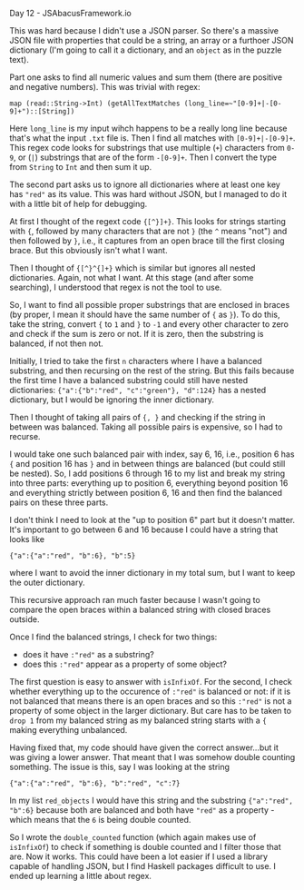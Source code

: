 Day 12 - JSAbacusFramework.io

This was hard because I didn't use a JSON parser. So there's a massive JSON file with properties that could be a string, an array or a furthoer JSON dictionary (I'm going to call it a dictionary, and an `object` as in the puzzle text).

Part one asks to find all numeric values and sum them (there are positive and negative numbers). This was trivial with regex:

```
map (read::String->Int) (getAllTextMatches (long_line=~"[0-9]+|-[0-9]+")::[String])
```
Here `long_line` is my input wihch happens to be a really long line because that's what the input `.txt` file is. Then I find all matches with `[0-9]+|-[0-9]+`. This regex code looks for substrings that use multiple (`+`) characters from `0-9`, or (`|`) substrings that are of the form `-[0-9]+`. Then I convert the type from `String` to `Int` and then sum it up.

The second part asks us to ignore all dictionaries where at least one key has `"red"` as its value. This was hard without JSON, but I managed to do it with a little bit of help for debugging.

At first I thought of the regext code `{[^}]+}`. This looks for strings starting with `{`, followed by many characters that are not `}` (the `^` means "not") and then followed by `}`, i.e., it captures from an open brace till the first closing brace. But this obviously isn't what I want.

Then I thought of `{[^}^{]+}` which is similar but ignores all nested dictionaries. Again, not what I want. At this stage (and after some searching), I understood that regex is not the tool to use.

So, I want to find all possible proper substrings that are enclosed in braces (by proper, I mean it should have the same number of `{` as `}`). To do this, take the string, convert `{` to `1` and `}` to `-1` and every other character to zero and check if the sum is zero or not. If it is zero, then the substring is balanced, if not then not.

Initially, I tried to take the first `n` characters where I have a balanced substring, and then recursing on the rest of the string. But this fails because the first time I have a balanced substring could still have nested dictionaries: `{"a":{"b":"red", "c":"green"}, "d":124}` has a nested dictionary, but I would be ignoring the inner dictionary.

Then I thought of taking all pairs of `{, }` and checking if the string in between was balanced. Taking all possible pairs is expensive, so I had to recurse.

I would take one such balanced pair with index, say 6, 16, i.e., position 6 has `{` and position 16 has `}` and in between things are balanced (but could still be nested). So, I add positions 6 through 16 to my list and break my string into three parts: everything up to position 6, everything beyond position 16 and everything strictly between position 6, 16 and then find the balanced pairs on these three parts.

I don't think I need to look at the "up to position 6" part but it doesn't matter. It's important to go between 6 and 16 because I could have a string that looks like
```
{"a":{"a":"red", "b":6}, "b":5}
```
where I want to avoid the inner dictionary in my total sum, but I want to keep the outer dictionary.

This recursive approach ran much faster because I wasn't going to compare the open braces within a balanced string with closed braces outside.

Once I find the balanced strings, I check for two things:
- does it have `:"red"` as a substring?
- does this `:"red"` appear as a property of some object?

The first question is easy to answer with `isInfixOf`. For the second, I check whether everything up to the occurence of `:"red"` is balanced or not: if it is not balanced that means there is an open braces and so this `:"red"` is not a property of some object in the larger dictionary. But care has to be taken to `drop 1` from my balanced string as my balanced string starts with a `{` making everything unbalanced.

Having fixed that, my code should have given the correct answer...but it was giving a lower answer. That meant that I was somehow double counting something. The issue is this, say I was looking at the string
```
{"a":{"a":"red", "b":6}, "b":"red", "c":7}
```
In my list `red_objects` I would have this string and the substring `{"a":"red", "b":6}` because both are balanced and both have `"red"` as a property - which means that the `6` is being double counted.

So I wrote the `double_counted` function (which again makes use of `isInfixOf`) to check if something is double counted and I filter those that are. Now it works. This could have been a lot easier if I used a library capable of handling JSON, but I find Haskell packages difficult to use. I ended up learning a little about regex.